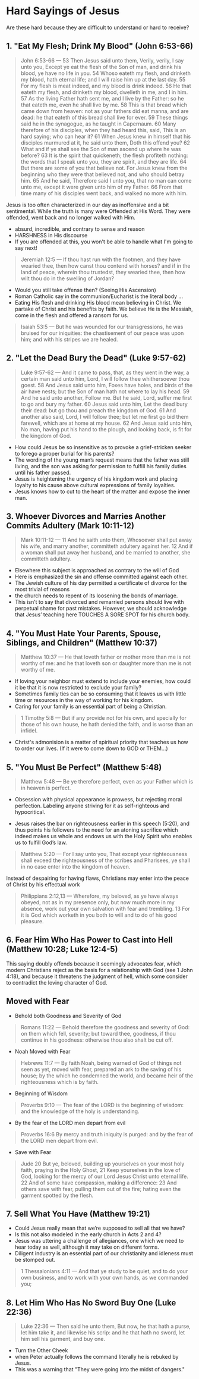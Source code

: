 # Hard Sayings of Jesus

Are these hard because they are difficult to understand or hard to receive?

## 1. "Eat My Flesh; Drink My Blood" (John 6:53-66)

> John 6:53-66 &mdash; 53 Then Jesus said unto them, Verily, verily, I say unto you, Except ye eat the flesh of the Son of man, and drink his blood, ye have no life in you. 54 Whoso eateth my flesh, and drinketh my blood, hath eternal life; and I will raise him up at the last day.
55 For my flesh is meat indeed, and my blood is drink indeed. 56 He that eateth my flesh, and drinketh my blood, dwelleth in me, and I in him. 57 As the living Father hath sent me, and I live by the Father: so he that eateth me, even he shall live by me. 58 This is that bread which came down from heaven: not as your fathers did eat manna, and are dead: he that eateth of this bread shall live for ever. 59 These things said he in the synagogue, as he taught in Capernaum. 60 Many therefore of his disciples, when they had heard this, said, This is an hard saying; who can hear it? 61 When Jesus knew in himself that his disciples murmured at it, he said unto them, Doth this offend you? 62 What and if ye shall see the Son of man ascend up where he was before? 63 It is the spirit that quickeneth; the flesh profiteth nothing: the words that I speak unto you, they are spirit, and they are life. 64 But there are some of you that believe not. For Jesus knew from the beginning who they were that believed not, and who should betray him. 65 And he said, Therefore said I unto you, that no man can come unto me, except it were given unto him of my Father. 66 From that time many of his disciples went back, and walked no more with him.

Jesus is too often characterized in our day as inoffensive and a bit sentimental. While the truth is many were Offended at His Word. They were offended, went back and no longer walked with Him.

- absurd, incredible, and contrary to sense and reason
- HARSHNESS in His discourse
- If you are offended at this, you won't be able to handle what I'm going to say next!

> Jeremiah 12:5 &mdash; If thou hast run with the footmen, and they have wearied thee, then how canst thou contend with horses? and if in the land of peace, wherein thou trustedst, they wearied thee, then how wilt thou do in the swelling of Jordan?

- Would you still take offense then? (Seeing His Ascension)
- Roman Catholic say in the communion/Eucharist is the literal body ... 
- Eating His flesh and drinking His blood mean believing in Christ. We partake of Christ and his benefits by faith. We believe He is the Messiah, come in the flesh and offered a ransom for us.

> Isaiah 53:5 &mdash; But he was wounded for our transgressions, he was bruised for our iniquities: the chastisement of our peace was upon him; and with his stripes we are healed.

## 2. "Let the Dead Bury the Dead" (Luke 9:57-62)

> Luke 9:57-62 &mdash; And it came to pass, that, as they went in the way, a certain man said unto him, Lord, I will follow thee whithersoever thou goest. 58 And Jesus said unto him, Foxes have holes, and birds of the air have nests; but the Son of man hath not where to lay his head. 59 And he said unto another, Follow me. But he said, Lord, suffer me first to go and bury my father. 60 Jesus said unto him, Let the dead bury their dead: but go thou and preach the kingdom of God. 61 And another also said, Lord, I will follow thee; but let me first go bid them farewell, which are at home at my house. 62 And Jesus said unto him, No man, having put his hand to the plough, and looking back, is fit for the kingdom of God.

- How could Jesus be so insensitive as to provoke a grief-stricken seeker to forego a proper burial for his parents? 
- The wording of the young man’s request means that the father was still living, and the son was asking for permission to fulfill his family duties until his father passed. 
- Jesus is heightening the urgency of his kingdom work and placing loyalty to his cause above cultural expressions of family loyalties.
- Jesus knows how to cut to the heart of the matter and expose the inner man.

## 3. Whoever Divorces and Marries Another Commits Adultery (Mark 10:11-12)

> Mark 10:11-12 &mdash; 11 And he saith unto them, Whosoever shall put away his wife, and marry another, committeth adultery against her. 12 And if a woman shall put away her husband, and be married to another, she committeth adultery.

- Elsewhere this subject is approached as contrary to the will of God
- Here is emphasized the sin and offense committed against each other.
- The Jewish culture of his day permitted a certificate of divorce for the most trivial of reasons
- the church needs to repent of its loosening the bonds of marriage. 
- This isn’t to say that divorced and remarried persons should live with perpetual shame for past mistakes. However, we should acknowledge that Jesus’ teaching here TOUCHES A SORE SPOT for his church body.

## 4. "You Must Hate Your Parents, Spouse, Siblings, and Children" (Matthew 10:37)

> Matthew 10:37 &mdash; He that loveth father or mother more than me is not worthy of me: and he that loveth son or daughter more than me is not worthy of me.

- If loving your neighbor must extend to include your enemies, how could it be that it is now restricted to exclude your family? 
- Sometimes family ties can be so consuming that it leaves us with little time or resources in the way of working for his kingdom.
- Caring for your family is an essential part of being a Christian.

> 1 Timothy 5:8 &mdash; But if any provide not for his own, and specially for those of his own house, he hath denied the faith, and is worse than an infidel.

- Christ's admonision is a matter of spiritual priority that teaches us how to order our lives. (If it were to come down to GOD or THEM...)

## 5. "You Must Be Perfect" (Matthew 5:48)

> Matthew 5:48 &mdash; Be ye therefore perfect, even as your Father which is in heaven is perfect.

- Obsession with physical appearance is prowess, but rejecting moral perfection. Labeling anyone striving for it as self-righteous and hypocritical.

- Jesus raises the bar on righteousness earlier in this speech (5:20), and thus points his followers to the need for an atoning sacrifice which indeed makes us whole and endows us with the Holy Spirit who enables us to fulfill God’s law. 

> Matthew 5:20 &mdash; For I say unto you, That except your righteousness shall exceed the righteousness of the scribes and Pharisees, ye shall in no case enter into the kingdom of heaven.

Instead of despairing for having flaws, Christians may enter into the peace of Christ by his effectual work 

> Philippians 2:12,13 &mdash;  Wherefore, my beloved, as ye have always obeyed, not as in my presence only, but now much more in my absence, work out your own salvation with fear and trembling.
13 For it is God which worketh in you both to will and to do of his good pleasure.

## 6. Fear Him Who Has Power to Cast into Hell (Matthew 10:28; Luke 12:4-5)

This saying doubly offends because it seemingly advocates fear, which modern Christians reject as the basis for a relationship with God (see 1 John 4:18), and because it threatens the judgment of hell, which some consider to contradict the loving character of God. 

## Moved with Fear

- Behold both Goodness and Severity of God

> Romans 11:22 &mdash; Behold therefore the goodness and severity of God: on them which fell, severity; but toward thee, goodness, if thou continue in his goodness: otherwise thou also shalt be cut off.

- Noah Moved with Fear

> Hebrews 11:7 &mdash; By faith Noah, being warned of God of things not seen as yet, moved with fear, prepared an ark to the saving of his house; by the which he condemned the world, and became heir of the righteousness which is by faith.

- Beginning of Wisdom

> Proverbs 9:10 &mdash; The fear of the LORD is the beginning of wisdom: and the knowledge of the holy is understanding.

- By the fear of the LORD men depart from evil

> Proverbs 16:6 By mercy and truth iniquity is purged: and by the fear of the LORD men depart from evil.

- Save with Fear

> Jude 20 But ye, beloved, building up yourselves on your most holy faith, praying in the Holy Ghost, 21 Keep yourselves in the love of God, looking for the mercy of our Lord Jesus Christ unto eternal life. 22 And of some have compassion, making a difference: 23 And others save with fear, pulling them out of the fire; hating even the garment spotted by the flesh.

## 7. Sell What You Have (Matthew 19:21)

- Could Jesus really mean that we’re supposed to sell all that we have? 
- Is this not also modeled in the early church in Acts 2 and 4? 
- Jesus was uttering a challenge of allegiances, one which we need to hear today as well, although it may take on different forms. 
- Diligent industry is an essential part of our christianity and idleness must be stomped out.

> 1 Thessalonians 4:11 &mdash; And that ye study to be quiet, and to do your own business, and to work with your own hands, as we commanded you;

## 8. Let Him Who Has No Sword Buy One (Luke 22:36)

> Luke 22:36 &mdash; Then said he unto them, But now, he that hath a purse, let him take it, and likewise his scrip: and he that hath no sword, let him sell his garment, and buy one.

- Turn the Other Cheek
- when Peter actually follows the command literally he is rebuked by Jesus.
- This was a warning that "They were going into the midst of dangers." 
